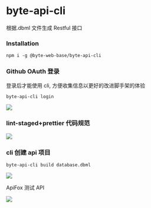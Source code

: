 # byte-api-cli

根据.dbml 文件生成 Restful 接口

### Installation

```shell
npm i -g @byte-web-base/byte-api-cli

```

### Github OAuth 登录

登录后才能使用 cli, 方便收集信息以更好的改进脚手架的体验

```shell
byte-api-cli login
```

![](https://moonstarimg.oss-cn-hangzhou.aliyuncs.com/picgo_img/byte-api-cli-login.gif)

### lint-staged+prettier 代码规范

![](https://moonstarimg.oss-cn-hangzhou.aliyuncs.com/picgo_img/husky_lint.gif)

### cli 创建 api 项目

```shell
byte-api-cli build database.dbml
```

![](https://moonstarimg.oss-cn-hangzhou.aliyuncs.com/picgo_img/Peek-2021-09-26-10-43.gif)

ApiFox 测试 API

![](https://moonstarimg.oss-cn-hangzhou.aliyuncs.com/picgo_img/Peek-2021-09-26-10-53.gif)

